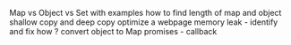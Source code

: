 Map vs Object vs Set with examples
how to find length of map and object
shallow copy and deep copy
optimize a webpage
memory leak - identify and fix how ?
convert object to Map
promises - callback 
